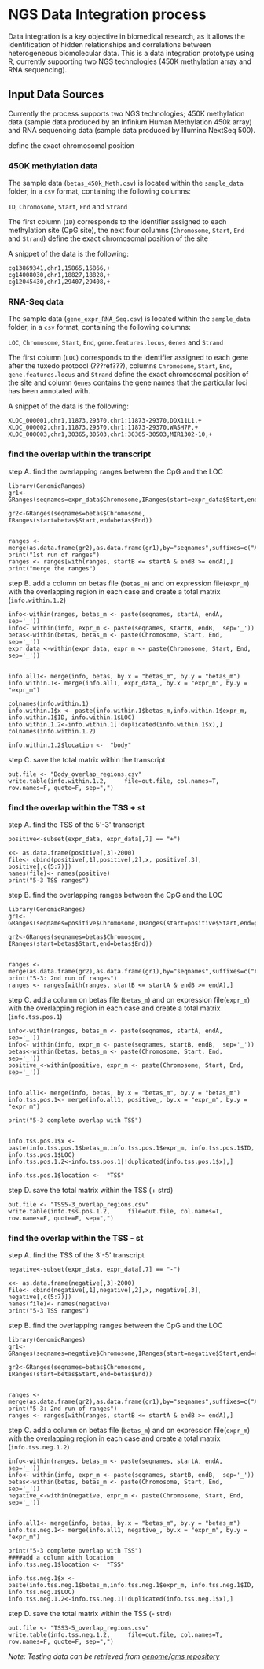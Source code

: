 # NGS Data Integration process

Data integration is a key objective in biomedical research, as it allows the identification of hidden relationships and correlations between heterogeneous biomolecular data. This is a data integration prototype using R, currently supporting two NGS technologies (450K methylation array and RNA sequencing).

## Input Data Sources

Currently the process supports two NGS technologies; 450K methylation data (sample data produced by an Infinium Human Methylation 450k array) and RNA sequencing data (sample data produced by Illumina NextSeq 500).

 define the exact chromosomal position

### 450K methylation data

The sample data (`betas_450k_Meth.csv`) is located within the `sample_data` folder, in a `csv` format, containing the following columns:

`ID`, `Chromosome`, `Start`, `End` and `Strand` 

The first column (`ID`) corresponds to the identifier assigned to each methylation site (CpG site), the next four columns (`Chromosome`, `Start`, `End` and `Strand`) define the exact chromosomal position of the site

A snippet of the data is the following:

```
cg13869341,chr1,15865,15866,+
cg14008030,chr1,18827,18828,+
cg12045430,chr1,29407,29408,+
```

### RNA-Seq data

The sample data (`gene_expr_RNA_Seq.csv`) is located within the `sample_data` folder, in a `csv` format, containing the following columns:

`LOC`, `Chromosome`, `Start`, `End`, `gene.features.locus`, `Genes` and `Strand`

The first column (`LOC`) corresponds to the identifier assigned to each gene after the tuxedo protocol (???ref???), columns `Chromosome`, `Start`, `End`, `gene.features.locus` and `Strand` define the exact chromosomal position of the site and column `Genes` contains the gene names that the particular loci has been annotated with.

A snippet of the data is the following:

```
XLOC_000001,chr1,11873,29370,chr1:11873-29370,DDX11L1,+
XLOC_000002,chr1,11873,29370,chr1:11873-29370,WASH7P,+
XLOC_000003,chr1,30365,30503,chr1:30365-30503,MIR1302-10,+
```

### find the overlap within the transcript

step A. find the overlapping ranges between the CpG and the LOC

```
library(GenomicRanges)
gr1<-GRanges(seqnames=expr_data$Chromosome,IRanges(start=expr_data$Start,end=expr_data$End))

gr2<-GRanges(seqnames=betas$Chromosome, IRanges(start=betas$Start,end=betas$End))


ranges <- merge(as.data.frame(gr2),as.data.frame(gr1),by="seqnames",suffixes=c("A","B"))
print("1st run of ranges")
ranges <- ranges[with(ranges, startB <= startA & endB >= endA),]
print("merge the ranges")
```

step B. add a column on betas file (`betas_m`) and on expression file(`expr_m`) with the overlapping region in each case and create a total matrix (`info.within.1.2`)

```
info<-within(ranges, betas_m <- paste(seqnames, startA, endA,  sep='_'))
info<- within(info, expr_m <- paste(seqnames, startB, endB,  sep='_'))
betas<-within(betas, betas_m <- paste(Chromosome, Start, End,  sep='_'))
expr_data_<-within(expr_data, expr_m <- paste(Chromosome, Start, End,  sep='_'))


info.all1<- merge(info, betas, by.x = "betas_m", by.y = "betas_m")
info.within.1<- merge(info.all1, expr_data_, by.x = "expr_m", by.y = "expr_m")

colnames(info.within.1)
info.within.1$x <- paste(info.within.1$betas_m,info.within.1$expr_m, info.within.1$ID, info.within.1$LOC)
info.within.1.2<-info.within.1[!duplicated(info.within.1$x),]
colnames(info.within.1.2)

info.within.1.2$location <-  "body" 
```

step C. save the total matrix within the transcript

 ```
 out.file <- "Body_overlap_regions.csv"
write.table(info.within.1.2,     file=out.file, col.names=T, row.names=F, quote=F, sep=",") 
```

### find the overlap within the TSS + st

step A. find the TSS of the 5'-3' transcript

```
positive<-subset(expr_data, expr_data[,7] == "+")

x<- as.data.frame(positive[,3]-2000)
file<- cbind(positive[,1],positive[,2],x, positive[,3], positive[,c(5:7)])
names(file)<- names(positive)
print("5-3 TSS ranges")
```

step B. find the overlapping ranges between the CpG and the LOC

```
library(GenomicRanges)
gr1<-GRanges(seqnames=positive$Chromosome,IRanges(start=positive$Start,end=positive$End))

gr2<-GRanges(seqnames=betas$Chromosome, IRanges(start=betas$Start,end=betas$End))


ranges <- merge(as.data.frame(gr2),as.data.frame(gr1),by="seqnames",suffixes=c("A","B"))
print("5-3: 2nd run of ranges")
ranges <- ranges[with(ranges, startB <= startA & endB >= endA),]
```

step C. add a column on betas file (`betas_m`) and on expression file(`expr_m`) with the overlapping region in each case and create a total matrix (`info.tss.pos.1`)

```
info<-within(ranges, betas_m <- paste(seqnames, startA, endA,  sep='_'))
info<- within(info, expr_m <- paste(seqnames, startB, endB,  sep='_'))
betas<-within(betas, betas_m <- paste(Chromosome, Start, End,  sep='_'))
positive_<-within(positive, expr_m <- paste(Chromosome, Start, End,  sep='_'))


info.all1<- merge(info, betas, by.x = "betas_m", by.y = "betas_m")
info.tss.pos.1<- merge(info.all1, positive_, by.x = "expr_m", by.y = "expr_m")

print("5-3 complete overlap with TSS")


info.tss.pos.1$x <- paste(info.tss.pos.1$betas_m,info.tss.pos.1$expr_m, info.tss.pos.1$ID, info.tss.pos.1$LOC)
info.tss.pos.1.2<-info.tss.pos.1[!duplicated(info.tss.pos.1$x),]

info.tss.pos.1$location <-  "TSS" 
```

step D. save the total matrix within the TSS (+ strd)

 ```
 out.file <- "TSS5-3_overlap_regions.csv"
write.table(info.tss.pos.1.2,     file=out.file, col.names=T, row.names=F, quote=F, sep=",") 
```

### find the overlap within the TSS - st

step A. find the TSS of the 3'-5' transcript

```
negative<-subset(expr_data, expr_data[,7] == "-")

x<- as.data.frame(negative[,3]-2000)
file<- cbind(negative[,1],negative[,2],x, negative[,3], negative[,c(5:7)])
names(file)<- names(negative)
print("5-3 TSS ranges")
```

step B. find the overlapping ranges between the CpG and the LOC

```
library(GenomicRanges)
gr1<-GRanges(seqnames=negative$Chromosome,IRanges(start=negative$Start,end=negative$End))

gr2<-GRanges(seqnames=betas$Chromosome, IRanges(start=betas$Start,end=betas$End))


ranges <- merge(as.data.frame(gr2),as.data.frame(gr1),by="seqnames",suffixes=c("A","B"))
print("5-3: 2nd run of ranges")
ranges <- ranges[with(ranges, startB <= startA & endB >= endA),]
```

step C. add a column on betas file (`betas_m`) and on expression file(`expr_m`) with the overlapping region in each case and create a total matrix (`info.tss.neg.1.2`)

```
info<-within(ranges, betas_m <- paste(seqnames, startA, endA,  sep='_'))
info<- within(info, expr_m <- paste(seqnames, startB, endB,  sep='_'))
betas<-within(betas, betas_m <- paste(Chromosome, Start, End,  sep='_'))
negative_<-within(negative, expr_m <- paste(Chromosome, Start, End,  sep='_'))


info.all1<- merge(info, betas, by.x = "betas_m", by.y = "betas_m")
info.tss.neg.1<- merge(info.all1, negative_, by.x = "expr_m", by.y = "expr_m")

print("5-3 complete overlap with TSS")
####add a column with location
info.tss.neg.1$location <-  "TSS"

info.tss.neg.1$x <- paste(info.tss.neg.1$betas_m,info.tss.neg.1$expr_m, info.tss.neg.1$ID, info.tss.neg.1$LOC)
info.tss.neg.1.2<-info.tss.neg.1[!duplicated(info.tss.neg.1$x),] 
```

step D. save the total matrix within the TSS (- strd)

 ```
 out.file <- "TSS3-5_overlap_regions.csv"
write.table(info.tss.neg.1.2,     file=out.file, col.names=T, row.names=F, quote=F, sep=",")
 ```



_Note: Testing data can be retrieved from [genome/gms repository](https://github.com/genome/gms/wiki/HCC1395-WGS-Exome-RNA-Seq-Data )_
